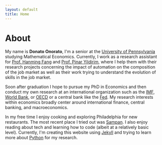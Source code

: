 ```yaml
---
layout: default
title: Home
---
```


# About

My name is **Donato Onorato**, I'm a senior at the [University of Pennsylvania](http://www.upenn.edu) studying Mathematical Economics. Currently, I work as a research assistant for [Prof. Hanming Fang](https://economics.sas.upenn.edu/faculty/hanming-fang) and [Prof. Pinar Yildirim](https://marketing.wharton.upenn.edu/profile/pyild/), where I help them with their research projects concerning the impact of automation on the composition of the job market as well as their work trying to understand the evolution of skills in the job market.

Soon after graduation I hope to pursue my PhD in Economics and then conduct my own research at an international organization such as the [IMF](http://imf.org), [World Bank](http://www.worldbank.org), or [OECD](http://www.oecd.org) or a central bank like the [Fed](https://www.federalreserve.gov). My research interests within economics broadly center around international finance, central banking, and macroeconomics.

In my free time I enjoy cooking and exploring Philadelphia for new restaurants. The most recent place I tried out was [Sampan](http://www.sampanphilly.com). I also enjoy reading about tech and learning how to code (albeit at a relatively basic level). Currently, I'm creating this website using [Jekyll](https://jekyllrb.com) and trying to learn more about [Python](https://www.python.org) for my research.
